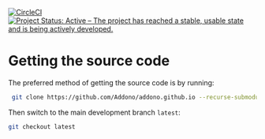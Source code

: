 [![CircleCI](https://circleci.com/gh/Addono/addono.github.io/tree/latest.svg?style=svg)](https://circleci.com/gh/Addono/addono.github.io/tree/latest)
[![Project Status: Active – The project has reached a stable, usable state and is being actively developed.](https://www.repostatus.org/badges/latest/active.svg)](https://www.repostatus.org/#active)

# Getting the source code

The preferred method of getting the source code is by running:

```bash
 git clone https://github.com/Addono/addono.github.io --recurse-submodules
```

Then switch to the main development branch `latest`:

```bash
git checkout latest
```
